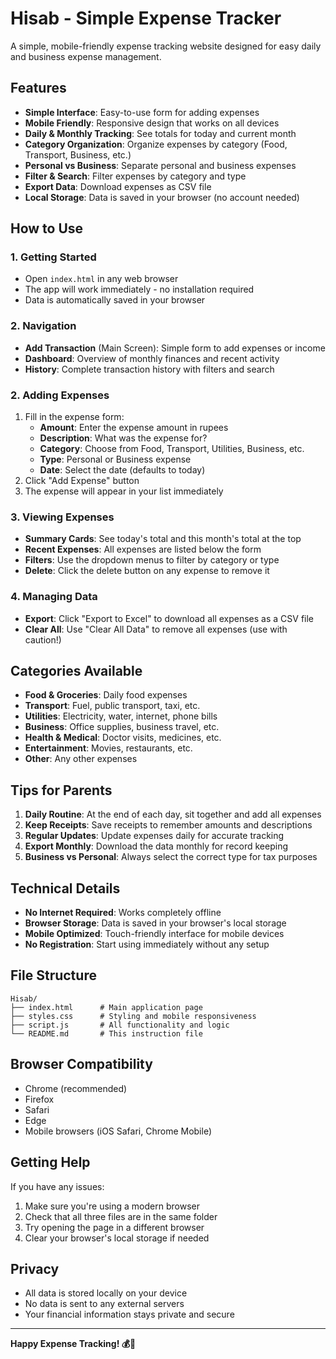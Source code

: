 # Hisab - Simple Expense Tracker

A simple, mobile-friendly expense tracking website designed for easy daily and business expense management.

## Features

- **Simple Interface**: Easy-to-use form for adding expenses
- **Mobile Friendly**: Responsive design that works on all devices
- **Daily & Monthly Tracking**: See totals for today and current month
- **Category Organization**: Organize expenses by category (Food, Transport, Business, etc.)
- **Personal vs Business**: Separate personal and business expenses
- **Filter & Search**: Filter expenses by category and type
- **Export Data**: Download expenses as CSV file
- **Local Storage**: Data is saved in your browser (no account needed)

## How to Use

### 1. Getting Started
- Open `index.html` in any web browser
- The app will work immediately - no installation required
- Data is automatically saved in your browser

### 2. Navigation
- **Add Transaction** (Main Screen): Simple form to add expenses or income
- **Dashboard**: Overview of monthly finances and recent activity
- **History**: Complete transaction history with filters and search

### 2. Adding Expenses
1. Fill in the expense form:
   - **Amount**: Enter the expense amount in rupees
   - **Description**: What was the expense for?
   - **Category**: Choose from Food, Transport, Utilities, Business, etc.
   - **Type**: Personal or Business expense
   - **Date**: Select the date (defaults to today)
2. Click "Add Expense" button
3. The expense will appear in your list immediately

### 3. Viewing Expenses
- **Summary Cards**: See today's total and this month's total at the top
- **Recent Expenses**: All expenses are listed below the form
- **Filters**: Use the dropdown menus to filter by category or type
- **Delete**: Click the delete button on any expense to remove it

### 4. Managing Data
- **Export**: Click "Export to Excel" to download all expenses as a CSV file
- **Clear All**: Use "Clear All Data" to remove all expenses (use with caution!)

## Categories Available

- **Food & Groceries**: Daily food expenses
- **Transport**: Fuel, public transport, taxi, etc.
- **Utilities**: Electricity, water, internet, phone bills
- **Business**: Office supplies, business travel, etc.
- **Health & Medical**: Doctor visits, medicines, etc.
- **Entertainment**: Movies, restaurants, etc.
- **Other**: Any other expenses

## Tips for Parents

1. **Daily Routine**: At the end of each day, sit together and add all expenses
2. **Keep Receipts**: Save receipts to remember amounts and descriptions
3. **Regular Updates**: Update expenses daily for accurate tracking
4. **Export Monthly**: Download the data monthly for record keeping
5. **Business vs Personal**: Always select the correct type for tax purposes

## Technical Details

- **No Internet Required**: Works completely offline
- **Browser Storage**: Data is saved in your browser's local storage
- **Mobile Optimized**: Touch-friendly interface for mobile devices
- **No Registration**: Start using immediately without any setup

## File Structure

```
Hisab/
├── index.html      # Main application page
├── styles.css      # Styling and mobile responsiveness
├── script.js       # All functionality and logic
└── README.md       # This instruction file
```

## Browser Compatibility

- Chrome (recommended)
- Firefox
- Safari
- Edge
- Mobile browsers (iOS Safari, Chrome Mobile)

## Getting Help

If you have any issues:
1. Make sure you're using a modern browser
2. Check that all three files are in the same folder
3. Try opening the page in a different browser
4. Clear your browser's local storage if needed

## Privacy

- All data is stored locally on your device
- No data is sent to any external servers
- Your financial information stays private and secure

---

**Happy Expense Tracking! 💰📱** 